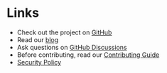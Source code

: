 # Links

- Check out the project on [GitHub](https://github.com/caffeine-addictt/waku)
- Read our [blog](./blog/index.md)
- Ask questions on [GitHub Discussions](https://github.com/caffeine-addictt/waku/discussions)
- Before contributing, read our [Contributing Guide](https://github.com/caffeine-addictt/waku/blob/main/CONTRIBUTING.md)
- [Security Policy](https://github.com/caffeine-addictt/waku?tab=security-ov-file)
